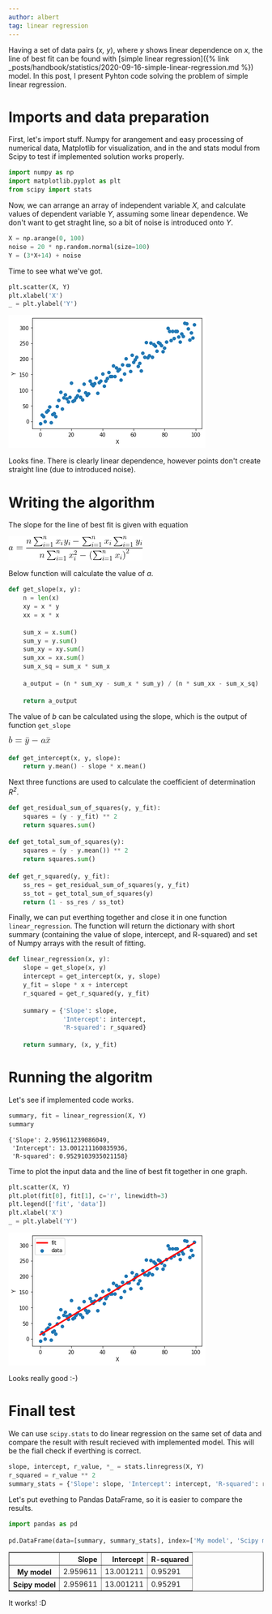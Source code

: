 ```yaml
---
author: albert
tag: linear regression
---
```

Having a set of data pairs (*x, y*), where *y* shows linear dependence on *x*, the line of best fit can be found with 
[simple linear regression]({% link _posts/handbook/statistics/2020-09-16-simple-linear-regression.md %}) model. In this post, I present Pyhton code solving the problem of simple linear regression.
<!--more-->

# Imports and data preparation

First, let's import stuff. Numpy for arangement and easy processing of numerical data, Matplotlib for visualization, and in the and stats modul from Scipy to test if implemented solution works properly.


```python
import numpy as np
import matplotlib.pyplot as plt
from scipy import stats
```

Now, we can arrange an array of independent variable *X*, and calculate values of dependent variable *Y*, assuming some linear dependence. We don't want to get straght line, so a bit of noise is introduced onto *Y*.


```python
X = np.arange(0, 100)
noise = 20 * np.random.normal(size=100)
Y = (3*X+14) + noise
```

Time to see what we've got.


```python
plt.scatter(X, Y)
plt.xlabel('X')
_ = plt.ylabel('Y')
```


![png](/assets/images/blog/2020-09-26/raw_data.png)


Looks fine. There is clearly linear dependence, however points don't create straight line (due to introduced noise).

# Writing the algorithm

The slope for the line of best fit is given with equation

![a](/assets/images/handbook/statistics/simple_linear_regression_a.gif)

Below function will calculate the value of *a*.


```python
def get_slope(x, y):
    n = len(x)
    xy = x * y
    xx = x * x
    
    sum_x = x.sum()
    sum_y = y.sum()
    sum_xy = xy.sum()
    sum_xx = xx.sum()
    sum_x_sq = sum_x * sum_x
    
    a_output = (n * sum_xy - sum_x * sum_y) / (n * sum_xx - sum_x_sq)
    
    return a_output
```

The value of *b* can be calculated using the slope, which is the output of function ```get_slope```

![b](/assets/images/handbook/statistics/simple_linear_regression_b_by_means.gif)


```python
def get_intercept(x, y, slope):
    return y.mean() - slope * x.mean()
```

Next three functions are used to calculate the coefficient of determination *R<sup>2</sup>*.


```python
def get_residual_sum_of_squares(y, y_fit):
    squares = (y - y_fit) ** 2
    return squares.sum()

def get_total_sum_of_squares(y):
    squares = (y - y.mean()) ** 2
    return squares.sum()

def get_r_squared(y, y_fit):
    ss_res = get_residual_sum_of_squares(y, y_fit)
    ss_tot = get_total_sum_of_squares(y)
    return (1 - ss_res / ss_tot)
```

Finally, we can put everthing together and close it in one function ```linear_regression```. The function will return the dictionary with short summary (containing the value of slope, intercept, and R-squared) and set of Numpy arrays with the result of fitting.


```python
def linear_regression(x, y):
    slope = get_slope(x, y)
    intercept = get_intercept(x, y, slope)
    y_fit = slope * x + intercept
    r_squared = get_r_squared(y, y_fit)
    
    summary = {'Slope': slope, 
               'Intercept': intercept,
               'R-squared': r_squared}
    
    return summary, (x, y_fit)
```

# Running the algoritm

Let's see if implemented code works.


```python
summary, fit = linear_regression(X, Y)
summary
```




    {'Slope': 2.959611239086049,
     'Intercept': 13.001211160835936,
     'R-squared': 0.9529103935021158}



Time to plot the input data and the line of best fit together in one graph.


```python
plt.scatter(X, Y)
plt.plot(fit[0], fit[1], c='r', linewidth=3)
plt.legend(['fit', 'data'])
plt.xlabel('X')
_ = plt.ylabel('Y')
```


![png](/assets/images/blog/2020-09-26/data_and_fit.png)


Looks really good :-)

# Finall test

We can use ```scipy.stats``` to do linear regression on the same set of data and compare the result with result recieved with implemented model. This will be the fiall check if everthing is correct.


```python
slope, intercept, r_value, *_ = stats.linregress(X, Y)
r_squared = r_value ** 2
summary_stats = {'Slope': slope, 'Intercept': intercept, 'R-squared': r_squared}
```

Let's put evething to Pandas DataFrame, so it is easier to compare the results.


```python
import pandas as pd

pd.DataFrame(data=[summary, summary_stats], index=['My model', 'Scipy model'])
```




<div>
<style scoped>
    .dataframe tbody tr th:only-of-type {
        vertical-align: middle;
    }

    .dataframe tbody tr th {
        vertical-align: top;
    }

    .dataframe thead th {
        text-align: right;
    }
</style>
<table border="1" class="dataframe">
  <thead>
    <tr style="text-align: right;">
      <th></th>
      <th>Slope</th>
      <th>Intercept</th>
      <th>R-squared</th>
    </tr>
  </thead>
  <tbody>
    <tr>
      <th>My model</th>
      <td>2.959611</td>
      <td>13.001211</td>
      <td>0.95291</td>
    </tr>
    <tr>
      <th>Scipy model</th>
      <td>2.959611</td>
      <td>13.001211</td>
      <td>0.95291</td>
    </tr>
  </tbody>
</table>
</div>



It works! :D
